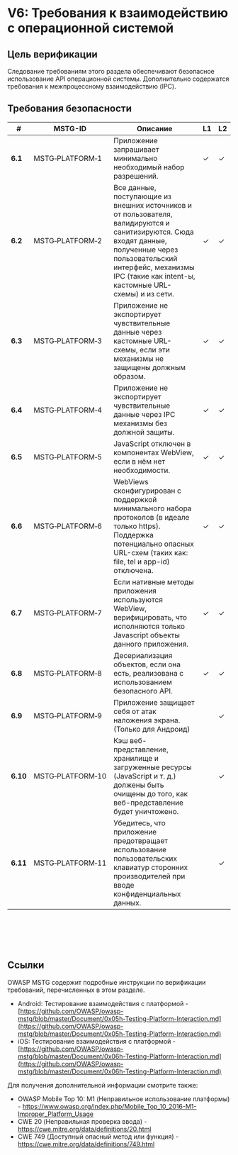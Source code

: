 # V6: Требования к взаимодействию с операционной системой

## Цель верификации

Следование требованиям этого раздела обеспечивают безопасное использование API операционной системы. Дополнительно содержатся требования к межпроцессному взаимодействию (IPC).

## Требования безопасности

| # | MSTG-ID | Описание | L1 | L2 |
| --- | --- | --- | --- | --- |
| **6.1** | MSTG‑PLATFORM‑1 | Приложение запрашивает минимально необходимый набор разрешений. | ✓ | ✓ |
| **6.2** | MSTG‑PLATFORM‑2 | Все данные, поступающие из внешних источников и от пользователя, валидируются и санитизируются. Сюда входят данные, полученные через пользовательский интерфейс, механизмы IPC (такие как intent-ы, кастомные URL-схемы) и из сети.| ✓ | ✓ |
| **6.3** | MSTG‑PLATFORM‑3 | Приложение не экспортирует чувствительные данные через кастомные URL-схемы, если эти механизмы не защищены должным образом. | ✓ | ✓ |
| **6.4** | MSTG‑PLATFORM‑4 | Приложение не экспортирует чувствительные данные через IPC механизмы без должной защиты. | ✓ | ✓ |
| **6.5** | MSTG‑PLATFORM‑5 | JavaScript отключен в компонентах WebView, если в нём нет необходимости. | ✓ | ✓ |
| **6.6** | MSTG‑PLATFORM‑6 | WebViews сконфигурирован с поддержкой минимального набора протоколов (в идеале только https). Поддержка потенциально опасных URL-схем (таких как: file, tel и app-id) отключена. | ✓ | ✓ |
| **6.7** | MSTG‑PLATFORM‑7 | Если нативные методы приложения используются WebView, верифицировать, что исполняются только Javascript объекты данного приложения. | ✓ | ✓ |
| **6.8** | MSTG‑PLATFORM‑8 | Десериализация объектов, если она есть, реализована с использованием безопасного API. | ✓ | ✓ |
| **6.9** | MSTG‑PLATFORM‑9 | Приложение защищает себя от атак наложения экрана. (Только для Андроид) |  | ✓ |
| **6.10** | MSTG‑PLATFORM‑10 | Кэш веб-представление, хранилище и загруженные ресурсы (JavaScript и т. д.) должены быть очищены до того, как веб-представление будет уничтожено. |  | ✓ |
| **6.11** | MSTG‑PLATFORM‑11 | Убедитесь, что приложение предотвращает использование пользовательских клавиатур сторонних производителей при вводе конфиденциальных данных. | | ✓ |

<br/>
<br/>
<br/>
<br/>

## Ссылки

OWASP MSTG содержит подробные инструкции по верификации требований, перечисленных в этом разделе.

- Android: Тестирование взаимодействия с платформой - [https://github.com/OWASP/owasp-mstg/blob/master/Document/0x05h-Testing-Platform-Interaction.md](https://github.com/OWASP/owasp-mstg/blob/master/Document/0x05h-Testing-Platform-Interaction.md)
- iOS: Тестирование взаимодействия с платформой - [https://github.com/OWASP/owasp-mstg/blob/master/Document/0x06h-Testing-Platform-Interaction.md](https://github.com/OWASP/owasp-mstg/blob/master/Document/0x06h-Testing-Platform-Interaction.md)

Для получения дополнительной информации смотрите также:

- OWASP Mobile Top 10: M1 (Неправильное использование платформы) - <https://www.owasp.org/index.php/Mobile_Top_10_2016-M1-Improper_Platform_Usage>
- CWE 20 (Неправильная проверка ввода) - <https://cwe.mitre.org/data/definitions/20.html>
- CWE 749 (Доступный опасный метод или функция) - <https://cwe.mitre.org/data/definitions/749.html>
